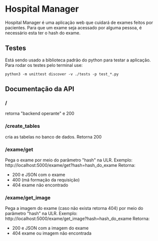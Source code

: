 # Hospital Manager
Hospital Manager é uma aplicação web que cuidará de exames feitos por pacientes. Para que um exame seja acessado por alguma pessoa, é necessário esta ter o hash do exame.

## Testes
Está sendo usado a biblioteca padrão do python para testar a aplicação. Para rodar os testes pelo terminal use: 
```
python3 -m unittest discover -v ./tests -p test_*.py
```

## Documentação da API
### /
retorna "backend operante" e 200
### /create_tables
cria as tabelas no banco de dados.
Retorna 200
### /exame/get
Pega o exame por meio do parâmetro "hash" na ULR. Exemplo: http://localhost:5000/exame/get?hash=hash_do_exame
Retorna:
- 200 e JSON com o exame
- 400 (má formação da requisição)
- 404 exame não encontrado
### /exame/get_image
Pega a imagem do exame (caso não exista retorna 404) por meio do parâmetro "hash" na ULR. Exemplo: http://localhost:5000/exame/get_image?hash=hash_do_exame
Retorna:
- 200 e JSON com a imagem do exame
- 404 exame ou imagem não encontrada